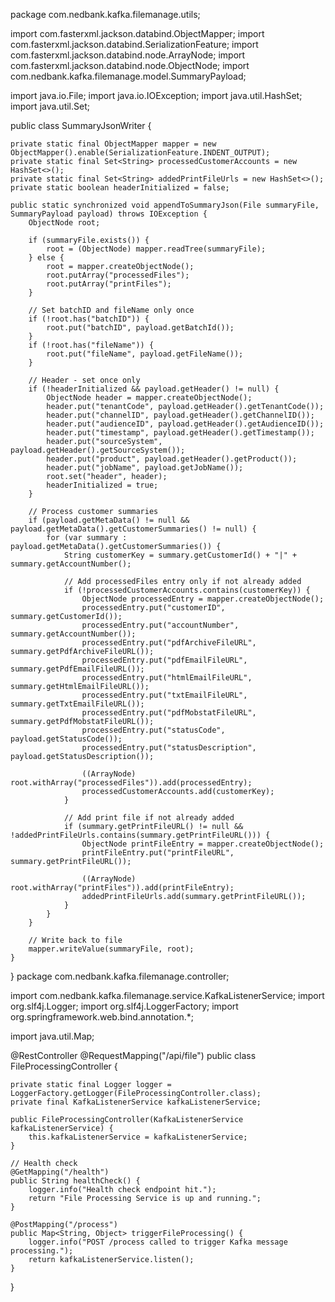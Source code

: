 package com.nedbank.kafka.filemanage.utils;

import com.fasterxml.jackson.databind.ObjectMapper;
import com.fasterxml.jackson.databind.SerializationFeature;
import com.fasterxml.jackson.databind.node.ArrayNode;
import com.fasterxml.jackson.databind.node.ObjectNode;
import com.nedbank.kafka.filemanage.model.SummaryPayload;

import java.io.File;
import java.io.IOException;
import java.util.HashSet;
import java.util.Set;

public class SummaryJsonWriter {

    private static final ObjectMapper mapper = new ObjectMapper().enable(SerializationFeature.INDENT_OUTPUT);
    private static final Set<String> processedCustomerAccounts = new HashSet<>();
    private static final Set<String> addedPrintFileUrls = new HashSet<>();
    private static boolean headerInitialized = false;

    public static synchronized void appendToSummaryJson(File summaryFile, SummaryPayload payload) throws IOException {
        ObjectNode root;

        if (summaryFile.exists()) {
            root = (ObjectNode) mapper.readTree(summaryFile);
        } else {
            root = mapper.createObjectNode();
            root.putArray("processedFiles");
            root.putArray("printFiles");
        }

        // Set batchID and fileName only once
        if (!root.has("batchID")) {
            root.put("batchID", payload.getBatchId());
        }
        if (!root.has("fileName")) {
            root.put("fileName", payload.getFileName());
        }

        // Header - set once only
        if (!headerInitialized && payload.getHeader() != null) {
            ObjectNode header = mapper.createObjectNode();
            header.put("tenantCode", payload.getHeader().getTenantCode());
            header.put("channelID", payload.getHeader().getChannelID());
            header.put("audienceID", payload.getHeader().getAudienceID());
            header.put("timestamp", payload.getHeader().getTimestamp());
            header.put("sourceSystem", payload.getHeader().getSourceSystem());
            header.put("product", payload.getHeader().getProduct());
            header.put("jobName", payload.getJobName());
            root.set("header", header);
            headerInitialized = true;
        }

        // Process customer summaries
        if (payload.getMetaData() != null && payload.getMetaData().getCustomerSummaries() != null) {
            for (var summary : payload.getMetaData().getCustomerSummaries()) {
                String customerKey = summary.getCustomerId() + "|" + summary.getAccountNumber();

                // Add processedFiles entry only if not already added
                if (!processedCustomerAccounts.contains(customerKey)) {
                    ObjectNode processedEntry = mapper.createObjectNode();
                    processedEntry.put("customerID", summary.getCustomerId());
                    processedEntry.put("accountNumber", summary.getAccountNumber());
                    processedEntry.put("pdfArchiveFileURL", summary.getPdfArchiveFileURL());
                    processedEntry.put("pdfEmailFileURL", summary.getPdfEmailFileURL());
                    processedEntry.put("htmlEmailFileURL", summary.getHtmlEmailFileURL());
                    processedEntry.put("txtEmailFileURL", summary.getTxtEmailFileURL());
                    processedEntry.put("pdfMobstatFileURL", summary.getPdfMobstatFileURL());
                    processedEntry.put("statusCode", payload.getStatusCode());
                    processedEntry.put("statusDescription", payload.getStatusDescription());

                    ((ArrayNode) root.withArray("processedFiles")).add(processedEntry);
                    processedCustomerAccounts.add(customerKey);
                }

                // Add print file if not already added
                if (summary.getPrintFileURL() != null && !addedPrintFileUrls.contains(summary.getPrintFileURL())) {
                    ObjectNode printFileEntry = mapper.createObjectNode();
                    printFileEntry.put("printFileURL", summary.getPrintFileURL());

                    ((ArrayNode) root.withArray("printFiles")).add(printFileEntry);
                    addedPrintFileUrls.add(summary.getPrintFileURL());
                }
            }
        }

        // Write back to file
        mapper.writeValue(summaryFile, root);
    }
}
package com.nedbank.kafka.filemanage.controller;

import com.nedbank.kafka.filemanage.service.KafkaListenerService;
import org.slf4j.Logger;
import org.slf4j.LoggerFactory;
import org.springframework.web.bind.annotation.*;

import java.util.Map;

@RestController
@RequestMapping("/api/file")
public class FileProcessingController {

    private static final Logger logger = LoggerFactory.getLogger(FileProcessingController.class);
    private final KafkaListenerService kafkaListenerService;

    public FileProcessingController(KafkaListenerService kafkaListenerService) {
        this.kafkaListenerService = kafkaListenerService;
    }

    // Health check
    @GetMapping("/health")
    public String healthCheck() {
        logger.info("Health check endpoint hit.");
        return "File Processing Service is up and running.";
    }

    @PostMapping("/process")
    public Map<String, Object> triggerFileProcessing() {
        logger.info("POST /process called to trigger Kafka message processing.");
        return kafkaListenerService.listen();
    }
}
